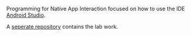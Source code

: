Programming for Native App Interaction focused on how to use the IDE [Android Studio](https://developer.android.com/studio/index.html).

A [seperate repository](https://github.com/yuchingho/universityAndroidStudio) contains the lab work.